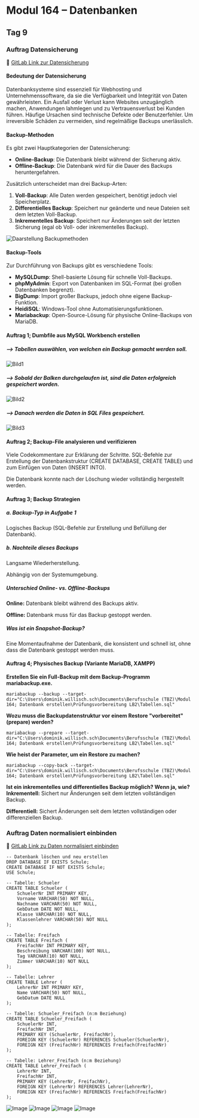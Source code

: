 # Modul 164 – Datenbanken

## Tag 9

### Auftrag Datensicherung  
🔗 [GitLab Link zur Datensicherung](https://gitlab.com/ch-tbz-it/Stud/m164/-/blob/main/7.Tag/Datensicherung.md)

#### Bedeutung der Datensicherung
Datenbanksysteme sind essenziell für Webhosting und Unternehmenssoftware, da sie die Verfügbarkeit und Integrität von Daten gewährleisten. Ein Ausfall oder Verlust kann Websites unzugänglich machen, Anwendungen lahmlegen und zu Vertrauensverlust bei Kunden führen. Häufige Ursachen sind technische Defekte oder Benutzerfehler. Um irreversible Schäden zu vermeiden, sind regelmäßige Backups unerlässlich.

#### Backup-Methoden
Es gibt zwei Hauptkategorien der Datensicherung:

- **Online-Backup**: Die Datenbank bleibt während der Sicherung aktiv.
- **Offline-Backup**: Die Datenbank wird für die Dauer des Backups heruntergefahren.

Zusätzlich unterscheidet man drei Backup-Arten:

1. **Voll-Backup**: Alle Daten werden gespeichert, benötigt jedoch viel Speicherplatz.
2. **Differentielles Backup**: Speichert nur geänderte und neue Dateien seit dem letzten Voll-Backup.
3. **Inkrementelles Backup**: Speichert nur Änderungen seit der letzten Sicherung (egal ob Voll- oder inkrementelles Backup).

![Daarstellung Backupmethoden](https://github.com/user-attachments/assets/9df8f3f6-ab65-469f-b251-b58a19770c7f)

#### Backup-Tools
Zur Durchführung von Backups gibt es verschiedene Tools:

- **MySQLDump**: Shell-basierte Lösung für schnelle Voll-Backups.
- **phpMyAdmin**: Export von Datenbanken im SQL-Format (bei großen Datenbanken begrenzt).
- **BigDump**: Import großer Backups, jedoch ohne eigene Backup-Funktion.
- **HeidiSQL**: Windows-Tool ohne Automatisierungsfunktionen.
- **Mariabackup**: Open-Source-Lösung für physische Online-Backups von MariaDB.

#### Auftrag 1; Dumbfile aus MySQL Workbench erstellen

##### **--> Tabellen auswählen, von welchen ein Backup gemacht werden soll.**

![Bild1](https://github.com/user-attachments/assets/2ff43646-79e5-472e-a53c-7c7196460d33)

##### **--> Sobald der Balken durchgelaufen ist, sind die Daten erfolgreich gespeichert worden.**

![Bild2](https://github.com/user-attachments/assets/a381258b-9781-4c88-acb7-5637bd51c3c3)

##### **--> Danach werden die Daten in SQL Files gespeichert.**

![Bild3](https://github.com/user-attachments/assets/8af1305d-21c6-402c-b0e4-f65cca48f8db)

#### Auftrag 2; Backup-File analysieren und verifizieren

Viele Codekommentare zur Erklärung der Schritte.
SQL-Befehle zur Erstellung der Datenbankstruktur (CREATE DATABASE, CREATE TABLE) und zum Einfügen von Daten (INSERT INTO).

Die Datenbank konnte nach der Löschung wieder vollständig hergestellt werden.

#### Auftrag 3; Backup Strategien

##### a. Backup-Typ in Aufgabe 1
Logisches Backup (SQL-Befehle zur Erstellung und Befüllung der Datenbank).

##### b. Nachteile dieses Backups
Langsame Wiederherstellung.

Abhängig von der Systemumgebung.

##### Unterschied Online- vs. Offline-Backups
**Online:** Datenbank bleibt während des Backups aktiv.

**Offline:** Datenbank muss für das Backup gestoppt werden.

##### Was ist ein Snapshot-Backup?
Eine Momentaufnahme der Datenbank, die konsistent und schnell ist, ohne dass die Datenbank gestoppt werden muss.

#### Auftrag 4; Physisches Backup (Variante MariaDB, XAMPP)

**Erstellen Sie ein Full-Backup mit dem Backup-Programm mariabackup.exe.**
```
mariabackup --backup --target-dir="C:\Users\dominik.willisch.sch\Documents\Berufsschule (TBZ)\Modul 164; Datenbank erstellen\Prüfungsvorbereitung LB2\Tabellen.sql"
```
**Wozu muss die Backupdatenstruktur vor einem Restore "vorbereitet" (prepare) werden?**
```
mariabackup --prepare --target-dir="C:\Users\dominik.willisch.sch\Documents\Berufsschule (TBZ)\Modul 164; Datenbank erstellen\Prüfungsvorbereitung LB2\Tabellen.sql"
```
**Wie heist der Parameter, um ein Restore zu machen?**
```
mariabackup --copy-back --target-dir="C:\Users\dominik.willisch.sch\Documents\Berufsschule (TBZ)\Modul 164; Datenbank erstellen\Prüfungsvorbereitung LB2\Tabellen.sql"
```
**Ist ein inkrementelles und differentielles Backup möglich? Wenn ja, wie?**
**Inkrementell:** Sichert nur Änderungen seit dem letzten vollständigen Backup.

**Differentiell:** Sichert Änderungen seit dem letzten vollständigen oder differenziellen Backup.

### Auftrag Daten normalisiert einbinden  
🔗 [GitLab Link zu Daten normalisiert einbinden](https://gitlab.com/ch-tbz-it/Stud/m164/-/tree/main/7.Tag?ref_type=heads)

```
-- Datenbank löschen und neu erstellen
DROP DATABASE IF EXISTS Schule;
CREATE DATABASE IF NOT EXISTS Schule;
USE Schule;

-- Tabelle: Schueler
CREATE TABLE Schueler (
    SchuelerNr INT PRIMARY KEY,
    Vorname VARCHAR(50) NOT NULL,
    Nachname VARCHAR(50) NOT NULL,
    GebDatum DATE NOT NULL,
    Klasse VARCHAR(10) NOT NULL,
    Klassenlehrer VARCHAR(50) NOT NULL
);

-- Tabelle: Freifach
CREATE TABLE Freifach (
    FreifachNr INT PRIMARY KEY,
    Beschreibung VARCHAR(100) NOT NULL,
    Tag VARCHAR(10) NOT NULL,
    Zimmer VARCHAR(10) NOT NULL
);

-- Tabelle: Lehrer
CREATE TABLE Lehrer (
    LehrerNr INT PRIMARY KEY,
    Name VARCHAR(50) NOT NULL,
    GebDatum DATE NULL
);

-- Tabelle: Schueler_Freifach (n:m Beziehung)
CREATE TABLE Schueler_Freifach (
    SchuelerNr INT,
    FreifachNr INT,
    PRIMARY KEY (SchuelerNr, FreifachNr),
    FOREIGN KEY (SchuelerNr) REFERENCES Schueler(SchuelerNr),
    FOREIGN KEY (FreifachNr) REFERENCES Freifach(FreifachNr)
);

-- Tabelle: Lehrer_Freifach (n:m Beziehung)
CREATE TABLE Lehrer_Freifach (
    LehrerNr INT,
    FreifachNr INT,
    PRIMARY KEY (LehrerNr, FreifachNr),
    FOREIGN KEY (LehrerNr) REFERENCES Lehrer(LehrerNr),
    FOREIGN KEY (FreifachNr) REFERENCES Freifach(FreifachNr)
);
```

![Image](https://github.com/user-attachments/assets/152acf90-68c1-4225-b902-7eddde411d75)
![Image](https://github.com/user-attachments/assets/dea7ba60-b4cf-4849-9285-dc6654ada831)
![Image](https://github.com/user-attachments/assets/d69399d3-7087-456c-a17a-478bd121a66a)
![Image](https://github.com/user-attachments/assets/93a75bea-a41a-444a-9a35-ea7cdabc5da2)